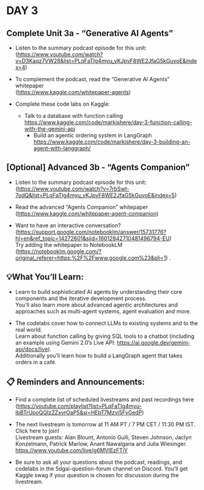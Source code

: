 # DAY 3


## Complete Unit 3a - “Generative AI Agents”

* Listen to the summary podcast episode for this unit: <br>(https://www.youtube.com/watch?v=D3Kaqz7VW28&list=PLqFaTIg4myu_yKJpvF8WE2JfaG5kGuvoE&index=4)

* To complement the podcast, read the “Generative AI Agents” whitepaper <br>(https://www.kaggle.com/whitepaper-agents)

* Complete these code labs on Kaggle:
    * Talk to a database with function calling <br>https://www.kaggle.com/code/markishere/day-3-function-calling-with-the-gemini-api 
        * Build an agentic ordering system in LangGraph <br>https://www.kaggle.com/code/markishere/day-3-building-an-agent-with-langgraph/

## [Optional] Advanced 3b - “Agents Companion”
* Listen to the summary podcast episode for this unit: <br>(https://www.youtube.com/watch?v=7rbSwt-7odQ&list=PLqFaTIg4myu_yKJpvF8WE2JfaG5kGuvoE&index=5)

* Read the advanced “Agents Companion” whitepaper <br>(https://www.kaggle.com/whitepaper-agent-companion)

* Want to have an interactive conversation? <br>(https://support.google.com/notebooklm/answer/15731776?hl=en&ref_topic=14272601&sjid=16012842710481496794-EU) <br>Try adding the whitepaper to NotebookLM <br>(https://notebooklm.google.com/?original_referer=https:%2F%2Fwww.google.com%23&pli=1) .


## 💡What You’ll Learn:

* Learn to build sophisticated AI agents by understanding their core components and the iterative development process. <br>You'll also learn more about advanced agentic architectures and approaches such as multi-agent systems, agent evaluation and more.

* The codelabs cover how to connect LLMs to existing systems and to the real world. <br>Learn about function calling by giving SQL tools to a chatbot (including an example using Gemini 2.0’s Live API: https://ai.google.dev/gemini-api/docs/live). <br>Additionally you’ll learn how to build a LangGraph agent that takes orders in a café.


## 📋 Reminders and Announcements:

* Find a complete list of scheduled livestreams and past recordings here <br>(https://youtube.com/playlist?list=PLqFaTIg4myu-lbBTrUpoQQIzZZxvrOaP5&si=HEbT7Mzvi5FvGedP)

* The next livestream is tomorrow at 11 AM PT / 7 PM CET / 11:30 PM IST. Click here to join! <br>Livestream guests: Alan Blount, Antonio Gulli, Steven Johnson, Jaclyn Konzelmann, Patrick Marlow, Anant Nawalgaria and Julia Wiesinger. <br>https://www.youtube.com/live/g6MVIEzFTjY

* Be sure to ask all your questions about the podcast, readings, and codelabs in the ⁠5dgai-question-forum channel on Discord. You'll get Kaggle swag if your question is chosen for discussion during the livestream.
